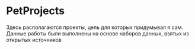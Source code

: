 # PetProjects

Здесь располагаются проекты, цель для которых придумывал я сам. Данные работы были выполнены на основе наборов данных, взятых из открытых источников
